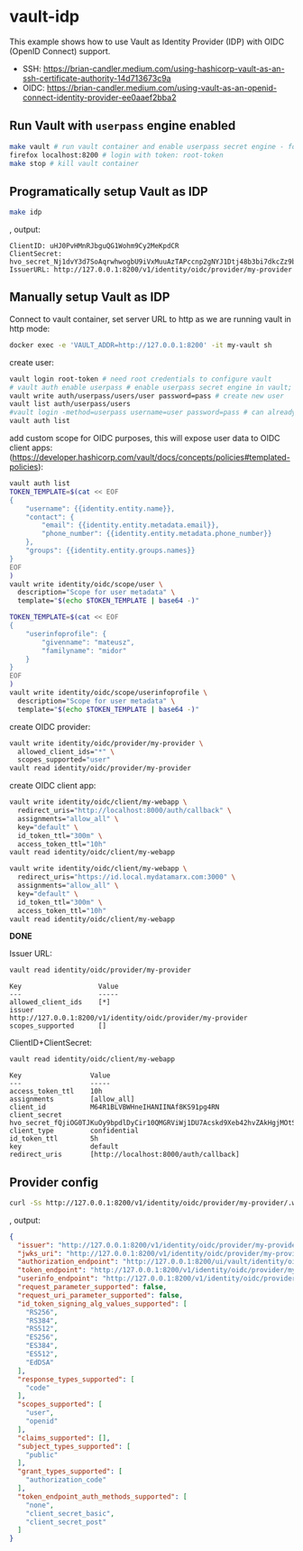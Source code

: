 # vault-idp

This example shows how to use Vault as Identity Provider (IDP) with OIDC (OpenID Connect) support.
- SSH: https://brian-candler.medium.com/using-hashicorp-vault-as-an-ssh-certificate-authority-14d713673c9a
- OIDC: https://brian-candler.medium.com/using-vault-as-an-openid-connect-identity-provider-ee0aaef2bba2

## Run Vault with `userpass` engine enabled

```bash
make vault # run vault container and enable userpass secret engine - for user/pass authentication.
firefox localhost:8200 # login with token: root-token
make stop # kill vault container
```

## Programatically setup Vault as IDP

```sh
make idp
```
, output:
```text
ClientID: uHJ0PvHMnRJbguQG1Wohm9Cy2MeKpdCR
ClientSecret: hvo_secret_Nj1dvY3d7SoAqrwhwogbU9iVxMuuAzTAPccnp2gNYJ1Dtj48b3bi7dkcZz9bPPAR
IssuerURL: http://127.0.0.1:8200/v1/identity/oidc/provider/my-provider
```

## Manually setup Vault as IDP


Connect to vault container, set server URL to http as we are running vault in http mode:
```sh
docker exec -e 'VAULT_ADDR=http://127.0.0.1:8200' -it my-vault sh
```

create user:
```sh
vault login root-token # need root credentials to configure vault
# vault auth enable userpass # enable userpass secret engine in vault; already enabled with make command
vault write auth/userpass/users/user password=pass # create new user
vault list auth/userpass/users
#vault login -method=userpass username=user password=pass # can already login as "user"
vault auth list
```

add custom scope for OIDC purposes, this will expose user data to OIDC client apps:
(https://developer.hashicorp.com/vault/docs/concepts/policies#templated-policies):
```sh
vault auth list
TOKEN_TEMPLATE=$(cat << EOF
{
    "username": {{identity.entity.name}},
    "contact": {
        "email": {{identity.entity.metadata.email}},
        "phone_number": {{identity.entity.metadata.phone_number}}
    },
    "groups": {{identity.entity.groups.names}}
}
EOF
)
vault write identity/oidc/scope/user \
  description="Scope for user metadata" \
  template="$(echo $TOKEN_TEMPLATE | base64 -)"

TOKEN_TEMPLATE=$(cat << EOF
{
    "userinfoprofile": {
        "givenname": "mateusz",
        "familyname": "midor"
    }
}
EOF
)
vault write identity/oidc/scope/userinfoprofile \
  description="Scope for user metadata" \
  template="$(echo $TOKEN_TEMPLATE | base64 -)"
```

create OIDC provider:
```sh
vault write identity/oidc/provider/my-provider \
  allowed_client_ids="*" \
  scopes_supported="user"
vault read identity/oidc/provider/my-provider
```

create OIDC client app:
```sh
vault write identity/oidc/client/my-webapp \
  redirect_uris="http://localhost:8000/auth/callback" \
  assignments="allow_all" \
  key="default" \
  id_token_ttl="300m" \
  access_token_ttl="10h"
vault read identity/oidc/client/my-webapp
```

```sh
vault write identity/oidc/client/my-webapp \
  redirect_uris="https://id.local.mydatamarx.com:3000" \
  assignments="allow_all" \
  key="default" \
  id_token_ttl="300m" \
  access_token_ttl="10h"
vault read identity/oidc/client/my-webapp
```

**DONE**

Issuer URL:
```sh
vault read identity/oidc/provider/my-provider
```
```text
Key                   Value
---                   -----
allowed_client_ids    [*]
issuer                http://127.0.0.1:8200/v1/identity/oidc/provider/my-provider
scopes_supported      []
```

ClientID+ClientSecret:
```sh
vault read identity/oidc/client/my-webapp
```
```text
Key                 Value
---                 -----
access_token_ttl    10h
assignments         [allow_all]
client_id           M64R1BLVBWHneIHANIINAf8KS91pg4RN
client_secret       hvo_secret_fQjiOG0TJKuOy9bpdlDyCir10QMGRViWj1DU7Acskd9Xeb42hvZAkHgjMOtSp6E2
client_type         confidential
id_token_ttl        5h
key                 default
redirect_uris       [http://localhost:8000/auth/callback]
```

## Provider config

```sh
curl -Ss http://127.0.0.1:8200/v1/identity/oidc/provider/my-provider/.well-known/openid-configuration | jq
```
, output:
```json
{
  "issuer": "http://127.0.0.1:8200/v1/identity/oidc/provider/my-provider",
  "jwks_uri": "http://127.0.0.1:8200/v1/identity/oidc/provider/my-provider/.well-known/keys",
  "authorization_endpoint": "http://127.0.0.1:8200/ui/vault/identity/oidc/provider/my-provider/authorize",
  "token_endpoint": "http://127.0.0.1:8200/v1/identity/oidc/provider/my-provider/token",
  "userinfo_endpoint": "http://127.0.0.1:8200/v1/identity/oidc/provider/my-provider/userinfo",
  "request_parameter_supported": false,
  "request_uri_parameter_supported": false,
  "id_token_signing_alg_values_supported": [
    "RS256",
    "RS384",
    "RS512",
    "ES256",
    "ES384",
    "ES512",
    "EdDSA"
  ],
  "response_types_supported": [
    "code"
  ],
  "scopes_supported": [
    "user",
    "openid"
  ],
  "claims_supported": [],
  "subject_types_supported": [
    "public"
  ],
  "grant_types_supported": [
    "authorization_code"
  ],
  "token_endpoint_auth_methods_supported": [
    "none",
    "client_secret_basic",
    "client_secret_post"
  ]
}
```
